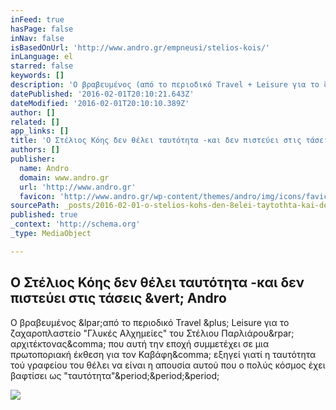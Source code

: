 ```yaml
---
inFeed: true
hasPage: false
inNav: false
isBasedOnUrl: 'http://www.andro.gr/empneusi/stelios-kois/'
inLanguage: el
starred: false
keywords: []
description: 'Ο βραβευμένος (από το περιοδικό Travel + Leisure για το ζαχαροπλαστείο "Γλυκές Αλχημείες" του Στέλιου Παρλιάρου) αρχιτέκτονας, που αυτή την εποχή συμμετέχει σε μια πρωτοποριακή έκθεση για τον Καβάφη, εξηγεί γιατί η ταυτότητα τού γραφείου του θέλει να είναι η απουσία αυτού που ο πολύς κόσμος έχει βαφτίσει ως "ταυτότητα"...'
datePublished: '2016-02-01T20:10:21.643Z'
dateModified: '2016-02-01T20:10:10.389Z'
author: []
related: []
app_links: []
title: 'Ο Στέλιος Κόης δεν θέλει ταυτότητα -και δεν πιστεύει στις τάσεις | Andro'
authors: []
publisher:
  name: Andro
  domain: www.andro.gr
  url: 'http://www.andro.gr'
  favicon: 'http://www.andro.gr/wp-content/themes/andro/img/icons/favicon.png'
sourcePath: _posts/2016-02-01-o-stelios-kohs-den-8elei-taytothta-kai-den-pisteyei-stis-ta.md
published: true
_context: 'http://schema.org'
_type: MediaObject

---
```

<article style=""><h1>Ο Στέλιος Κόης δεν θέλει ταυτότητα -και δεν πιστεύει στις τάσεις &amp;vert; Andro</h1><p>Ο βραβευμένος &amp;lpar;από το περιοδικό Travel &amp;plus; Leisure για το ζαχαροπλαστείο "Γλυκές Αλχημείες" του Στέλιου Παρλιάρου&amp;rpar; αρχιτέκτονας&amp;comma; που αυτή την εποχή συμμετέχει σε μια πρωτοποριακή έκθεση για τον Καβάφη&amp;comma; εξηγεί γιατί η ταυτότητα τού γραφείου του θέλει να είναι η απουσία αυτού που ο πολύς κόσμος έχει βαφτίσει ως "ταυτότητα"&amp;period;&amp;period;&amp;period;</p><img src="http://www.andro.gr/wp-content/uploads/STELIOS-KOIS-PHOTO.jpg" /></article>